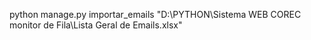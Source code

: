 python manage.py importar_emails "D:\PYTHON\Sistema WEB COREC monitor de Fila\Lista Geral de Emails.xlsx"

